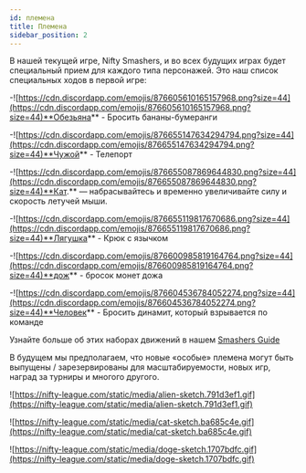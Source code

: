 ```yaml
---
id: племена
title: Племена
sidebar_position: 2
---
```


В нашей текущей игре, Nifty Smashers, и во всех будущих играх будет специальный прием для каждого типа персонажей. Это наш список специальных ходов в первой игре:

-![https://cdn.discordapp.com/emojis/876605610165157968.png?size=44](https://cdn.discordapp.com/emojis/876605610165157968.png?size=44)**Обезьяна** - Бросить бананы-бумеранги

-![https://cdn.discordapp.com/emojis/876655147634294794.png?size=44](https://cdn.discordapp.com/emojis/876655147634294794.png?size=44)**Чужой** - Телепорт

-![https://cdn.discordapp.com/emojis/876655087869644830.png?size=44](https://cdn.discordapp.com/emojis/876655087869644830.png?size=44)**Кат.** — набрасывайтесь и временно увеличивайте силу и скорость летучей мыши.

-![https://cdn.discordapp.com/emojis/876655119817670686.png?size=44](https://cdn.discordapp.com/emojis/876655119817670686.png?size=44)**Лягушка** - Крюк с язычком

-![https://cdn.discordapp.com/emojis/876600985819164764.png?size=44](https://cdn.discordapp.com/emojis/876600985819164764.png?size=44)**дож** - бросок монет дожа

-![https://cdn.discordapp.com/emojis/876604536784052274.png?size=44](https://cdn.discordapp.com/emojis/876604536784052274.png?size=44)**Человек** - Бросить динамит, который взрывается по команде

Узнайте больше об этих наборах движений в нашем [Smashers Guide](/guides/nifty-smashers/tribes)

В будущем мы предполагаем, что новые «особые» племена могут быть выпущены / зарезервированы для масштабируемости, новых игр, наград за турниры и многого другого.

![https://nifty-league.com/static/media/alien-sketch.791d3ef1.gif](https://nifty-league.com/static/media/alien-sketch.791d3ef1.gif)

![https://nifty-league.com/static/media/cat-sketch.ba685c4e.gif](https://nifty-league.com/static/media/cat-sketch.ba685c4e.gif)

![https://nifty-league.com/static/media/doge-sketch.1707bdfc.gif](https://nifty-league.com/static/media/doge-sketch.1707bdfc.gif)
